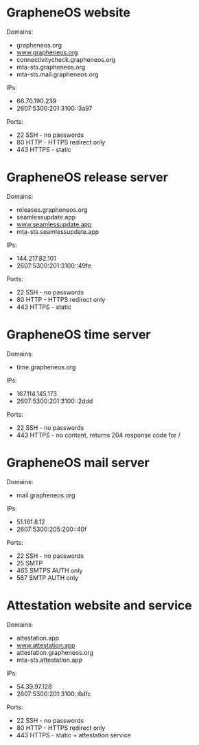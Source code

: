 # GrapheneOS website

Domains:

- grapheneos.org
- www.grapheneos.org
- connectivitycheck.grapheneos.org
- mta-sts.grapheneos.org
- mta-sts.mail.grapheneos.org

IPs:

- 66.70.190.239
- 2607:5300:201:3100::3a97

Ports:

- 22 SSH - no passwords
- 80 HTTP - HTTPS redirect only
- 443 HTTPS - static

# GrapheneOS release server

Domains:

- releases.grapheneos.org
- seamlessupdate.app
- www.seamlessupdate.app
- mta-sts.seamlessupdate.app

IPs:

- 144.217.82.101
- 2607:5300:201:3100::49fe

Ports:

- 22 SSH - no passwords
- 80 HTTP - HTTPS redirect only
- 443 HTTPS - static

# GrapheneOS time server

Domains:

- time.grapheneos.org

IPs:

- 167.114.145.173
- 2607:5300:201:3100::2ddd

Ports:

- 22 SSH - no passwords
- 443 HTTPS - no content, returns 204 response code for /

# GrapheneOS mail server

Domains:

- mail.grapheneos.org

IPs:

- 51.161.8.12
- 2607:5300:205:200::40f

Ports:

- 22 SSH - no passwords
- 25 SMTP
- 465 SMTPS AUTH only
- 587 SMTP AUTH only

# Attestation website and service

Domains:

- attestation.app
- www.attestation.app
- attestation.grapheneos.org
- mta-sts.attestation.app

IPs:

- 54.39.97.128
- 2607:5300:201:3100::6dfc

Ports:

- 22 SSH - no passwords
- 80 HTTP - HTTPS redirect only
- 443 HTTPS - static + attestation service
